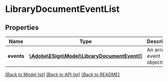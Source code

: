# LibraryDocumentEventList

## Properties
Name | Type | Description | Notes
------------ | ------------- | ------------- | -------------
**events** | [**\Adobe\ESign\Model\LibraryDocumentEvent[]**](LibraryDocumentEvent.md) | An array of event objects. | [optional] 

[[Back to Model list]](../README.md#documentation-for-models) [[Back to API list]](../README.md#documentation-for-api-endpoints) [[Back to README]](../README.md)


